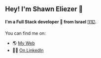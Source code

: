 ## Hey! I'm Shawn Eliezer 👋

#### I'm a Full Stack developer 🤖 from Israel 🇮🇱.

You can find me on:

* 🌎 [My Web](https://shawneliezer.co)
* 👨‍💼 [On LinkedIn](https://www.linkedin.com/in/shawn-eliezer-5b588a174/)

